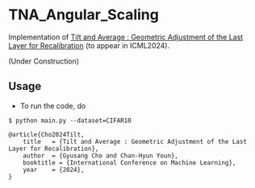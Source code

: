# TNA_Angular_Scaling

Implementation of [Tilt and Average : Geometric Adjustment of the Last Layer for Recalibration](link) (to appear in ICML2024).

(Under Construction)

## Usage
- To run the code, do

```console
$ python main.py --dataset=CIFAR10
```

```
@article{Cho2024Tilt,
    title   = {Tilt and Average : Geometric Adjustment of the Last Layer for Recalibration},
    author  = {Gyusang Cho and Chan-Hyun Youn},
    booktitle = {International Conference on Machine Learning},
    year    = {2024},
}
```

